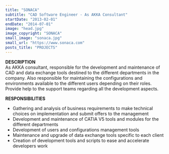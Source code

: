 ```yaml
---
title: "SONACA"
subtitle: "CAD Software Engineer - As AKKA Consultant"
startDate: "2013-02-01"
endDate: "2014-07-01"
image: "head.jpg"
image_copyright: "SONACA"
small_image: "sonaca.jpg"
small_url: "https://www.sonaca.com"
posts_title: "PROJECTS"
---
```


<b>DESCRIPTION</b><br>
As AKKA consultant, responsible for the development and maintenance of CAD and data exchange tools destined to the different departments in the company. Also responsible for maintaining the configurations and environments available to the different users depending on their roles.<br>
Provide help to the support teams regarding all the development aspects.<br>

<b>RESPONSIBILITIES</b><br>
- Gathering and analysis of business requirements to make technical choices on implementation and submit offers to the management<br>
- Development and maintenance of CATIA V5 tools and modules for the different departments<br>
- Development of users and configurations management tools<br>
- Maintenance and upgrade of data exchange tools specific to each client<br>
- Creation of development tools and scripts to ease and accelerate developers work<br>
